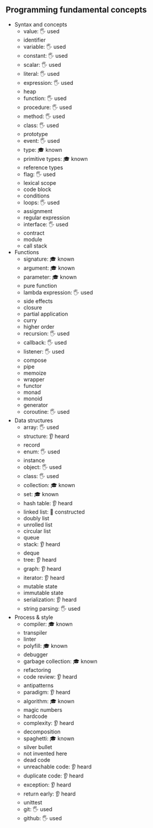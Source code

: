## Programming fundamental concepts

- Syntax and concepts
  - value: 🖐️ used
  - identifier
  - variable: 🖐️ used
  - constant: 🖐️ used
  - scalar: 🖐️ used
  - literal: 🖐️ used
  - expression: 🖐️ used
  - heap
  - function: 🖐️ used
  - procedure: 🖐️ used
  - method: 🖐️ used
  - class: 🖐️ used
  - prototype
  - event: 🖐️ used
  - type: 🎓 known
  - primitive types: 🎓 known
  - reference types
  - flag: 🖐️ used
  - lexical scope
  - code block
  - conditions
  - loops: 🖐️ used
  - assignment
  - regular expression
  - interface: 🖐️ used
  - contract
  - module
  - call stack
- Functions
  - signature: 🎓 known
  - argument: 🎓 known
  - parameter: 🎓 known
  - pure function
  - lambda expression: 🖐️ used
  - side effects
  - closure
  - partial application
  - curry
  - higher order
  - recursion: 🖐️ used
  - callback: 🖐️ used
  - listener: 🖐️ used
  - compose
  - pipe
  - memoize
  - wrapper
  - functor
  - monad
  - monoid
  - generator
  - coroutine: 🖐️ used
- Data structures
  - array: 🖐️ used
  - structure: 👂 heard
  - record
  - enum: 🖐️ used
  - instance
  - object: 🖐️ used
  - class: 🖐️ used
  - collection: 🎓 known
  - set: 🎓 known
  - hash table: 👂 heard
  - linked list: 🚀 constructed
  - doubly list
  - unrolled list
  - circular list
  - queue
  - stack: 👂 heard
  - deque
  - tree: 👂 heard
  - graph: 👂 heard
  - iterator: 👂 heard
  - mutable state
  - immutable state
  - serialization: 👂 heard
  - string parsing: 🖐️ used
- Process & style
  - compiler: 🎓 known
  - transpiler
  - linter
  - polyfill: 🎓 known
  - debugger
  - garbage collection: 🎓 known
  - refactoring
  - code review: 👂 heard
  - antipatterns
  - paradigm: 👂 heard
  - algorithm: 🎓 known
  - magic numbers
  - hardcode
  - complexity: 👂 heard
  - decomposition
  - spaghetti: 🎓 known
  - silver bullet
  - not invented here
  - dead code
  - unreachable code: 👂 heard
  - duplicate code: 👂 heard
  - exception: 👂 heard
  - return early: 👂 heard
  - unittest
  - git: 🖐️ used
  - github: 🖐️ used
